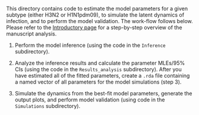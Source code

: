 
This directory contains code to estimate the model parameters for a given subtype (either H3N2 or H1N1pdm09), to simulate the latent dynamics of infection, and to perform the model validation. The work-flow follows below. Please refer to the [Introductory page](../) for a step-by-step overview of the manuscript analysis.

1. Perform the model inference (using the code in the `Inference` subdirectory). 

2. Analyze the inference results and calculate the parameter MLEs/95% CIs (using the code in the `Results_analysis` subdirectory). After you have estimated all of the fitted parameters, create a `.rda` file containing a named vector of all parameters for the model simulations (step 3).

3. Simulate the dynamics from the best-fit model parameters, generate the output plots, and perform model validation (using code in the `Simulations` subdirectory).